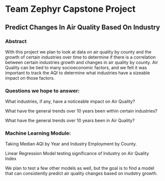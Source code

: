 # Team Zephyr Capstone Project

## Predict Changes In Air Quality Based On Industry

### Abstract

With this project we plan to look at data on air quality by county and the growth of certain industries over time to determine if there is a correlation between certain industries growth and changes in air quality by county. Air Quality can be tied to many socioeconomic factors, and we felt it was important to track the AQI to determine what industries have a sizeable impact on those factors. 

### Questions we hope to answer:

What industries, if any, have a noticeable impact on Air Quality?

What have the general trends over 10 years been within certain industries?

What have the general trends over 10 years been in Air Quality?

### Machine Learning Module: 
 
Taking Median AQI by Year and Industry Employment by County. 
 
Linear Regression Model testing significance of Industry on Air Quality Index 

We plan to test a few other models as well, but the goal is to find a model that can consistently predict air quality changes based on inudstry growth.
